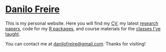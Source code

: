 # [Danilo Freire](https://danilofreire.github.io)

This is my personal website. Here you will find my [CV](http://danilofreire.github.io/DaniloFreireCV.pdf), my latest [research papers](http://danilofreire.github.io/#research), code for my [R packages](http://danilofreire.github.io/#software), and course materials for the [classes I've taught](http://danilofreire.github.io/#teaching). 

You can contact me at [danilofreire@gmail.com](mailto:danilofreire@gmail.com). Thanks for visiting!

